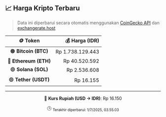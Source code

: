 

<!-- HARGA_KRIPTO -->
## 📈 Harga Kripto Terbaru

> Data ini diperbarui secara otomatis menggunakan [CoinGecko API](https://www.coingecko.com/) dan [exchangerate.host](https://exchangerate.host/)

<div align="center">

| 🪙 Token | 💰 Harga (IDR) |
|:------:|---------------:|
| 🟠 **Bitcoin (BTC)**   | Rp 1.738.129.443 |
| 🔵 **Ethereum (ETH)**  | Rp 40.520.592 |
| 🟣 **Solana (SOL)**    | Rp 2.536.608 |
| 🟢 **Tether (USDT)**   | Rp 16.155 |

---

💱 **Kurs Rupiah (USD → IDR)**: Rp 16.150

🕒 <sub>Terakhir diperbarui: 1/7/2025, 03.55.03</sub>

</div>
<!-- /HARGA_KRIPTO -->